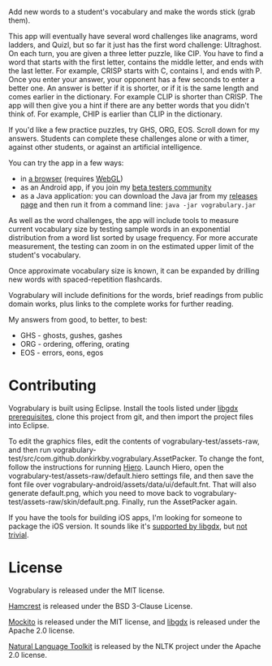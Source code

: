 Add new words to a student's vocabulary and make the words stick (grab them).

This app will eventually have several word challenges like anagrams, word ladders, and Quizl, but so far it just has the first word challenge: Ultraghost. On each turn, you are given a three letter puzzle, like CIP. You have to find a word that starts with the first letter, contains the middle letter, and ends with the last letter. For example, CRISP starts with C, contains I, and ends with P. Once you enter your answer, your opponent has a few seconds to enter a better one. An answer is better if it is shorter, or if it is the same length and comes earlier in the dictionary. For example CLIP is shorter than CRISP. The app will then give you a hint if there are any better words that you didn't think of. For example, CHIP is earlier than CLIP in the dictionary.

If you'd like a few practice puzzles, try GHS, ORG, EOS. Scroll down for my answers.
Students can complete these challenges alone or with a timer, against other students, or against an artificial intelligence.

You can try the app in a few ways:
 * in [a browser][browser] (requires [WebGL][webgl])
 * as an Android app, if you join my [beta testers community][testers]
 * as a Java application: you can download the Java jar from my [releases page][releases] and then run it from a command line: `java -jar vograbulary.jar`

As well as the word challenges, the app will include tools to measure current vocabulary size by testing sample words in an exponential distribution from a word list sorted by usage frequency. For more accurate measurement, the testing can zoom in on the estimated upper limit of the student's vocabulary. 

Once approximate vocabulary size is known, it can be expanded by drilling new words with spaced-repetition flashcards. 

Vograbulary will include definitions for the words, brief readings from public domain works, plus links to the complete works for further reading. 

My answers from good, to better, to best:
 * GHS - ghosts, gushes, gashes
 * ORG - ordering, offering, orating
 * EOS - errors, eons, egos﻿

Contributing
============

Vograbulary is built using Eclipse. Install the tools listed under [libgdx prerequisites][tools], clone this project from git, and then import the project files into Eclipse.

To edit the graphics files, edit the contents of vograbulary-test/assets-raw, and then run vograbulary-test/src/com.github.donkirkby.vograbulary.AssetPacker. To change the font, follow the instructions for running [Hiero][hiero]. Launch Hiero, open the vograbulary-test/assets-raw/default.hiero settings file, and then save the font file over vograbulary-android/assets/data/ui/default.fnt. That will also generate default.png, which you need to move back to vograbulary-test/assets-raw/skin/default.png. Finally, run the AssetPacker again.

If you have the tools for building iOS apps, I'm looking for someone to package the iOS version. It sounds like it's [supported by libgdx][iOS], but [not trivial][iOStrouble].

License
=======

Vograbulary is released under the MIT license.

[Hamcrest][hamcrest] is released under the BSD 3-Clause License.

[Mockito][mockito] is released under the MIT license, and [libgdx][libgdx] is released under the Apache 2.0 license.

[Natural Language Toolkit][nltk] is released by the NLTK project under the Apache 2.0 license.

[browser]: http://donkirkby.github.io/vograbulary/run/
[webgl]: http://get.webgl.org/
[testers]: https://plus.google.com/u/0/communities/103264778621024783530
[releases]: https://github.com/donkirkby/vograbulary/releases
[tools]: https://github.com/libgdx/libgdx/wiki/Project-setup%2C-running-%26-debugging
[iOS]: http://www.badlogicgames.com/wordpress/?p=3156
[iOStrouble]: https://github.com/libgdx/libgdx/wiki/Robovm-notes
[hamcrest]: http://hamcrest.org/JavaHamcrest/
[mockito]: https://code.google.com/p/mockito/
[libgdx]: http://libgdx.badlogicgames.com/
[nltk]: http://nltk.org/
[hiero]: https://github.com/libgdx/libgdx/wiki/Hiero

